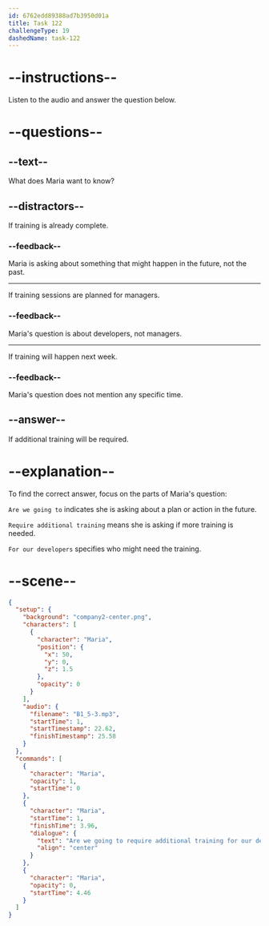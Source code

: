 ```yaml
---
id: 6762edd89388ad7b3950d01a
title: Task 122
challengeType: 19
dashedName: task-122
---
```

<!-- (Audio) Maria: Are we going to require additional training for our developers? -->

# --instructions--

Listen to the audio and answer the question below.

# --questions--

## --text--

What does Maria want to know?

## --distractors--

If training is already complete.

### --feedback--

Maria is asking about something that might happen in the future, not the past.

---

If training sessions are planned for managers.

### --feedback--

Maria's question is about developers, not managers.

---

If training will happen next week.

### --feedback--

Maria's question does not mention any specific time.

## --answer--

If additional training will be required.

# --explanation--

To find the correct answer, focus on the parts of Maria's question:

`Are we going to` indicates she is asking about a plan or action in the future.  

`Require additional training` means she is asking if more training is needed.  

`For our developers` specifies who might need the training.

# --scene--

```json
{
  "setup": {
    "background": "company2-center.png",
    "characters": [
      {
        "character": "Maria",
        "position": {
          "x": 50,
          "y": 0,
          "z": 1.5
        },
        "opacity": 0
      }
    ],
    "audio": {
      "filename": "B1_5-3.mp3",
      "startTime": 1,
      "startTimestamp": 22.62,
      "finishTimestamp": 25.58
    }
  },
  "commands": [
    {
      "character": "Maria",
      "opacity": 1,
      "startTime": 0
    },
    {
      "character": "Maria",
      "startTime": 1,
      "finishTime": 3.96,
      "dialogue": {
        "text": "Are we going to require additional training for our developers?",
        "align": "center"
      }
    },
    {
      "character": "Maria",
      "opacity": 0,
      "startTime": 4.46
    }
  ]
}
```

